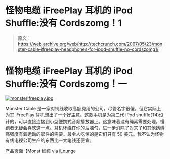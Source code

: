 # 怪物电缆 iFreePlay 耳机的 iPod Shuffle:没有 Cordszomg！1

> 原文：<https://web.archive.org/web/http://techcrunch.com/2007/05/23/monster-cable-ifreeplay-headphones-for-ipod-shuffle-no-cordszomg1/>

# 怪物电缆 iFreePlay 耳机的 iPod Shuffle:没有 Cordszomg！一

[![monsterifreeplay.jpg](img/46677f3eaac80f4fe6ad6b5d63100e8f.png)](https://web.archive.org/web/20210301232231/https://beta.techcrunch.com/wp-content/uploads/2007/05/monsterifreeplay.jpg "monsterifreeplay.jpg")

Monster Cable 是一家对铜线收取高额费用的公司，尽管名字很傻，但它实际上为其 iFreePlay 耳机想出了一个好主意。这款手机是为第二代 iPod shuffle(T4)设计的，可以直接连接到小型便携式音频播放器上。这意味着没有绳索需要处理，慢跑者无疑会喜欢这一点。耳机环绕在你的后脑勺，进一步消除了对夹子和其他妨碍高强度有氧运动的部件的需要。最令人吃惊的是它们只有 50 美元。我不认为怪物有线电视公司生产的东西比一大笔钱还便宜。

[产品页面](https://web.archive.org/web/20210301232231/http://www.monstercable.com/productdisplay.asp?pin=4449)【Monst 线缆 via [iLounge](https://web.archive.org/web/20210301232231/http://ilounge.com/index.php/news/comments/monster-now-shipping-ifreeplay-headphones/)